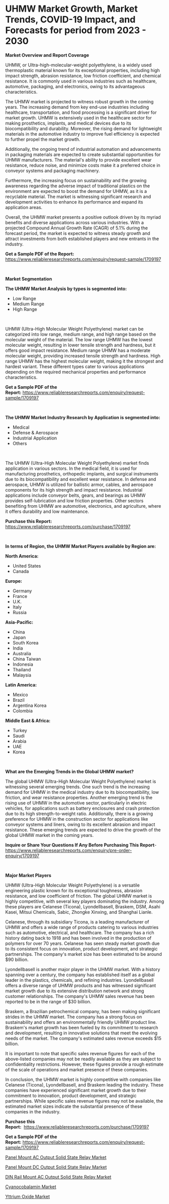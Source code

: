 <p><h1>UHMW Market Growth, Market Trends, COVID-19 Impact, and Forecasts for period from 2023 - 2030</h1></p><p><strong>Market Overview and Report Coverage</strong></p>
<p><p>UHMW, or Ultra-high-molecular-weight polyethylene, is a widely used thermoplastic material known for its exceptional properties, including high impact strength, abrasion resistance, low friction coefficient, and chemical resistance. It is commonly used in various industries such as healthcare, automotive, packaging, and electronics, owing to its advantageous characteristics.</p><p>The UHMW market is projected to witness robust growth in the coming years. The increasing demand from key end-use industries including healthcare, transportation, and food processing is a significant driver for market growth. UHMW is extensively used in the healthcare sector for making prosthetics, implants, and medical devices due to its biocompatibility and durability. Moreover, the rising demand for lightweight materials in the automotive industry to improve fuel efficiency is expected to further propel the market growth.</p><p>Additionally, the ongoing trend of industrial automation and advancements in packaging materials are expected to create substantial opportunities for UHMW manufacturers. The material's ability to provide excellent wear resistance, reduce noise, and minimize costs make it a preferred choice in conveyor systems and packaging machinery.</p><p>Furthermore, the increasing focus on sustainability and the growing awareness regarding the adverse impact of traditional plastics on the environment are expected to boost the demand for UHMW, as it is a recyclable material. The market is witnessing significant research and development activities to enhance its performance and expand its application areas.</p><p>Overall, the UHMW market presents a positive outlook driven by its myriad benefits and diverse applications across various industries. With a projected Compound Annual Growth Rate (CAGR) of 5.1% during the forecast period, the market is expected to witness steady growth and attract investments from both established players and new entrants in the industry.</p></p>
<p><strong>Get a Sample PDF of the Report:</strong> <a href="https://www.reliableresearchreports.com/enquiry/request-sample/1709197">https://www.reliableresearchreports.com/enquiry/request-sample/1709197</a></p>
<p>&nbsp;</p>
<p><strong>Market Segmentation</strong></p>
<p><strong>The UHMW Market Analysis by types is segmented into:</strong></p>
<p><ul><li>Low Range</li><li>Medium Range</li><li>High Range</li></ul></p>
<p>&nbsp;</p>
<p><p>UHMW (Ultra-High Molecular Weight Polyethylene) market can be categorized into low range, medium range, and high range based on the molecular weight of the material. The low range UHMW has the lowest molecular weight, resulting in lower tensile strength and hardness, but it offers good impact resistance. Medium range UHMW has a moderate molecular weight, providing increased tensile strength and hardness. High range UHMW has the highest molecular weight, making it the strongest and hardest variant. These different types cater to various applications depending on the required mechanical properties and performance characteristics.</p></p>
<p><strong>Get a Sample PDF of the Report:</strong>&nbsp;<a href="https://www.reliableresearchreports.com/enquiry/request-sample/1709197">https://www.reliableresearchreports.com/enquiry/request-sample/1709197</a></p>
<p>&nbsp;</p>
<p><strong>The UHMW Market Industry Research by Application is segmented into:</strong></p>
<p><ul><li>Medical</li><li>Defense & Aerospace</li><li>Industrial Application</li><li>Others</li></ul></p>
<p>&nbsp;</p>
<p><p>The UHMW (Ultra-High Molecular Weight Polyethylene) market finds application in various sectors. In the medical field, it is used for manufacturing prosthetics, orthopedic implants, and surgical instruments due to its biocompatibility and excellent wear resistance. In defense and aerospace, UHMW is utilized for ballistic armor, cables, and aerospace components for its high strength and impact resistance. Industrial applications include conveyor belts, gears, and bearings as UHMW provides self-lubrication and low friction properties. Other sectors benefiting from UHMW are automotive, electronics, and agriculture, where it offers durability and low maintenance.</p></p>
<p><strong>Purchase this Report:</strong>&nbsp; <a href="https://www.reliableresearchreports.com/purchase/1709197">https://www.reliableresearchreports.com/purchase/1709197</a></p>
<p>&nbsp;</p>
<p><strong>In terms of Region, the UHMW Market Players available by Region are:</strong></p>
<p>
    <p> <strong> North America: </strong>
        <ul>
            <li>United States</li>
            <li>Canada</li>
        </ul>
        </p> 
    <p> <strong> Europe: </strong>
        <ul>
            <li>Germany</li>
            <li>France</li>
            <li>U.K.</li>
            <li>Italy</li>
            <li>Russia</li>
        </ul>
        </p> 
    <p> <strong> Asia-Pacific: </strong>
        <ul>
            <li>China</li>
            <li>Japan</li>
            <li>South Korea</li>
            <li>India</li>
            <li>Australia</li>
            <li>China Taiwan</li>
            <li>Indonesia</li>
            <li>Thailand</li>
            <li>Malaysia</li>
        </ul>
        </p> 
    <p> <strong> Latin America: </strong>
        <ul>
            <li>Mexico</li>
            <li>Brazil</li>
            <li>Argentina Korea</li>
            <li>Colombia</li>
        </ul>
        </p> 
    <p> <strong> Middle East & Africa: </strong>
        <ul>
            <li>Turkey</li>
            <li>Saudi</li>
            <li>Arabia</li>
            <li>UAE</li>
            <li>Korea</li>
        </ul>
    </p>
    </p>
<p>&nbsp;</p>
<p><strong>What are the Emerging Trends in the Global UHMW market?</strong></p>
<p><p>The global UHMW (Ultra-High Molecular Weight Polyethylene) market is witnessing several emerging trends. One such trend is the increasing demand for UHMW in the medical industry due to its biocompatibility, low friction, and wear resistance properties. Another emerging trend is the rising use of UHMW in the automotive sector, particularly in electric vehicles, for applications such as battery enclosures and crash protection due to its high strength-to-weight ratio. Additionally, there is a growing preference for UHMW in the construction sector for applications like conveyor systems and liners, owing to its excellent abrasion and impact resistance. These emerging trends are expected to drive the growth of the global UHMW market in the coming years.</p></p>
<p><strong>Inquire or Share Your Questions If Any Before Purchasing This Report</strong>- <a href="https://www.reliableresearchreports.com/enquiry/pre-order-enquiry/1709197">https://www.reliableresearchreports.com/enquiry/pre-order-enquiry/1709197</a></p>
<p>&nbsp;</p>
<p><strong>Major Market Players</strong></p>
<p><p>UHMW (Ultra-High Molecular Weight Polyethylene) is a versatile engineering plastic known for its exceptional toughness, abrasion resistance, and low coefficient of friction. The global UHMW market is highly competitive, with several key players dominating the industry. Among these players are Celanese (Ticona), Lyondellbasell, Braskem, DSM, Asahi Kasei, Mitsui Chemicals, Sabic, Zhongke Xinxing, and Shanghai Lianle.</p><p>Celanese, through its subsidiary Ticona, is a leading manufacturer of UHMW and offers a wide range of products catering to various industries such as automotive, electrical, and healthcare. The company has a rich history dating back to 1918 and has been involved in the production of polymers for over 70 years. Celanese has seen steady market growth due to its consistent focus on innovation, product development, and strategic partnerships. The company's market size has been estimated to be around $90 billion.</p><p>Lyondellbasell is another major player in the UHMW market. With a history spanning over a century, the company has established itself as a global leader in the plastics, chemicals, and refining industries. Lyondellbasell offers a diverse range of UHMW products and has witnessed significant market growth due to its extensive distribution network and strong customer relationships. The company's UHMW sales revenue has been reported to be in the range of $30 billion.</p><p>Braskem, a Brazilian petrochemical company, has been making significant strides in the UHMW market. The company has a strong focus on sustainability and offers an environmentally friendly UHMW product line. Braskem's market growth has been fueled by its commitment to research and development, resulting in innovative solutions that meet the evolving needs of the market. The company's estimated sales revenue exceeds $15 billion.</p><p>It is important to note that specific sales revenue figures for each of the above-listed companies may not be readily available as they are subject to confidentiality restrictions. However, these figures provide a rough estimate of the scale of operations and market presence of these companies.</p><p>In conclusion, the UHMW market is highly competitive with companies like Celanese (Ticona), Lyondellbasell, and Braskem leading the industry. These companies have experienced significant market growth due to their commitment to innovation, product development, and strategic partnerships. While specific sales revenue figures may not be available, the estimated market sizes indicate the substantial presence of these companies in the industry.</p></p>
<p><strong>Purchase this Report:</strong>&nbsp;&nbsp;<a href="https://www.reliableresearchreports.com/purchase/1709197">https://www.reliableresearchreports.com/purchase/1709197</a></p>
<p></p>
<p><strong>Get a Sample PDF of the Report:</strong>&nbsp;<a href="https://www.reliableresearchreports.com/enquiry/request-sample/1709197">https://www.reliableresearchreports.com/enquiry/request-sample/1709197</a></p>
<p><p><a href="https://medium.com/@malliekozey2023/panel-mount-ac-output-solid-state-relay-market-furnishes-information-on-market-share-market-85551b5ae36c">Panel Mount AC Output Solid State Relay Market</a></p><p><a href="https://medium.com/@jackyhammes/panel-mount-dc-output-solid-state-relay-market-share-evolution-and-market-growth-trends-2023-2030-3f61e79fbf1f">Panel Mount DC Output Solid State Relay Market</a></p><p><a href="https://medium.com/@mskylatoy/decoding-din-rail-mount-ac-output-solid-state-relay-market-metrics-market-share-trends-and-7ddf0cf7d8ab">DIN Rail Mount AC Output Solid State Relay Market</a></p><p><a href="https://github.com/dziulagalemab/Market-Research-Report-List-1/blob/main/cyanocobalamin-market.md">Cyanocobalamin Market</a></p><p><a href="https://github.com/jonneygiverf/Market-Research-Report-List-1/blob/main/yttrium-oxide-market.md">Yttrium Oxide Market</a></p></p>